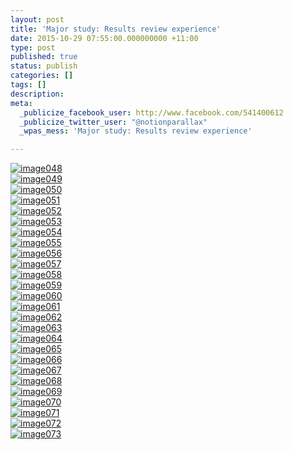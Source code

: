 ```yaml
---
layout: post
title: 'Major study: Results review experience'
date: 2015-10-29 07:55:00.000000000 +11:00
type: post
published: true
status: publish
categories: []
tags: []
description:
meta:
  _publicize_facebook_user: http://www.facebook.com/541400612
  _publicize_twitter_user: "@notionparallax"
  _wpas_mess: 'Major study: Results review experience'

---
```

<p><!--more--></p>
<p><a href="/wordpress/wp-content/uploads/2015/10/image048.png" rel="attachment wp-att-2105"><img class="alignnone size-full wp-image-2105" src="{{ site.baseurl }}/assets/image048.png" alt="image048" /></a><br />
<a href="/wordpress/wp-content/uploads/2015/10/image049.png" rel="attachment wp-att-2106"><img class="alignnone size-full wp-image-2106" src="{{ site.baseurl }}/assets/image049.png" alt="image049" /></a><br />
<a href="/wordpress/wp-content/uploads/2015/10/image050.png" rel="attachment wp-att-2107"><img class="alignnone size-medium wp-image-2107" src="{{ site.baseurl }}/assets/image050.png" alt="image050" /></a><br />
<a href="/wordpress/wp-content/uploads/2015/10/image051.png" rel="attachment wp-att-2108"><img class="alignnone size-medium wp-image-2108" src="{{ site.baseurl }}/assets/image051.png" alt="image051" /></a><br />
<a href="/wordpress/wp-content/uploads/2015/10/image052.png" rel="attachment wp-att-2109"><img class="alignnone size-medium wp-image-2109" src="{{ site.baseurl }}/assets/image052.png" alt="image052" /></a><br />
<a href="/wordpress/wp-content/uploads/2015/10/image053.png" rel="attachment wp-att-2110"><img class="alignnone size-medium wp-image-2110" src="{{ site.baseurl }}/assets/image053.png" alt="image053" /></a><br />
<a href="/wordpress/wp-content/uploads/2015/10/image054.png" rel="attachment wp-att-2111"><img class="alignnone size-medium wp-image-2111" src="{{ site.baseurl }}/assets/image054.png" alt="image054" /></a><br />
<a href="/wordpress/wp-content/uploads/2015/10/image055.png" rel="attachment wp-att-2112"><img class="alignnone size-medium wp-image-2112" src="{{ site.baseurl }}/assets/image055.png" alt="image055" /></a><br />
<a href="/wordpress/wp-content/uploads/2015/10/image056.png" rel="attachment wp-att-2113"><img class="alignnone size-medium wp-image-2113" src="{{ site.baseurl }}/assets/image056.png" alt="image056" /></a><br />
<a href="/wordpress/wp-content/uploads/2015/10/image057.png" rel="attachment wp-att-2114"><img class="alignnone size-medium wp-image-2114" src="{{ site.baseurl }}/assets/image057.png" alt="image057" /></a><br />
<a href="/wordpress/wp-content/uploads/2015/10/image058.png" rel="attachment wp-att-2115"><img class="alignnone size-medium wp-image-2115" src="{{ site.baseurl }}/assets/image058.png" alt="image058" /></a><br />
<a href="/wordpress/wp-content/uploads/2015/10/image059.png" rel="attachment wp-att-2116"><img class="alignnone size-medium wp-image-2116" src="{{ site.baseurl }}/assets/image059.png" alt="image059" /></a><br />
<a href="/wordpress/wp-content/uploads/2015/10/image060.png" rel="attachment wp-att-2117"><img class="alignnone size-medium wp-image-2117" src="{{ site.baseurl }}/assets/image060.png" alt="image060" /></a><br />
<a href="/wordpress/wp-content/uploads/2015/10/image061.png" rel="attachment wp-att-2118"><img class="alignnone size-medium wp-image-2118" src="{{ site.baseurl }}/assets/image061.png" alt="image061" /></a><br />
<a href="/wordpress/wp-content/uploads/2015/10/image062.png" rel="attachment wp-att-2119"><img class="alignnone size-medium wp-image-2119" src="{{ site.baseurl }}/assets/image062.png" alt="image062" /></a><br />
<a href="/wordpress/wp-content/uploads/2015/10/image063.png" rel="attachment wp-att-2120"><img class="alignnone size-medium wp-image-2120" src="{{ site.baseurl }}/assets/image063.png" alt="image063" /></a><br />
<a href="/wordpress/wp-content/uploads/2015/10/image064.png" rel="attachment wp-att-2121"><img class="alignnone size-medium wp-image-2121" src="{{ site.baseurl }}/assets/image064.png" alt="image064" /></a><br />
<a href="/wordpress/wp-content/uploads/2015/10/image065.png" rel="attachment wp-att-2122"><img class="alignnone size-medium wp-image-2122" src="{{ site.baseurl }}/assets/image065.png" alt="image065" /></a><br />
<a href="/wordpress/wp-content/uploads/2015/10/image066.png" rel="attachment wp-att-2123"><img class="alignnone size-medium wp-image-2123" src="{{ site.baseurl }}/assets/image066.png" alt="image066" /></a><br />
<a href="/wordpress/wp-content/uploads/2015/10/image067.png" rel="attachment wp-att-2124"><img class="alignnone size-medium wp-image-2124" src="{{ site.baseurl }}/assets/image067.png" alt="image067" /></a><br />
<a href="/wordpress/wp-content/uploads/2015/10/image068.png" rel="attachment wp-att-2125"><img class="alignnone size-medium wp-image-2125" src="{{ site.baseurl }}/assets/image068.png" alt="image068" /></a><br />
<a href="/wordpress/wp-content/uploads/2015/10/image069.png" rel="attachment wp-att-2126"><img class="alignnone size-medium wp-image-2126" src="{{ site.baseurl }}/assets/image069.png" alt="image069" /></a><br />
<a href="/wordpress/wp-content/uploads/2015/10/image070.png" rel="attachment wp-att-2127"><img class="alignnone size-medium wp-image-2127" src="{{ site.baseurl }}/assets/image070.png" alt="image070" /></a><br />
<a href="/wordpress/wp-content/uploads/2015/10/image071.png" rel="attachment wp-att-2128"><img class="alignnone size-medium wp-image-2128" src="{{ site.baseurl }}/assets/image071.png" alt="image071" /></a><br />
<a href="/wordpress/wp-content/uploads/2015/10/image072.png" rel="attachment wp-att-2129"><img class="alignnone size-medium wp-image-2129" src="{{ site.baseurl }}/assets/image072.png" alt="image072" /></a><br />
<a href="/wordpress/wp-content/uploads/2015/10/image073.png" rel="attachment wp-att-2130"><img class="alignnone size-full wp-image-2130" src="{{ site.baseurl }}/assets/image073.png" alt="image073" /></a></p>
